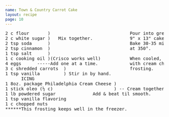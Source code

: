 ```yaml
---
name: Town & Country Carrot Cake
layout: recipe
page: 10
---
```


<pre>
2 c flour       )                              Pour into greased
2 c white sugar )   Mix together.              9" x 13" cake pan.
2 tsp soda      )                              Bake 30-35 minutes
2 tsp cinnamon  )                              at 350°.
1 tsp salt      )
1 c cooking oil )(Crisco works well)           When cooled, frost
4 eggs      -----Add one at a time.            with cream cheese
3 c shredded carrots  )                        frosting.
1 tsp vanilla         ) Stir in by hand.
      ICING
1 8oz. package Philadelphia Cream Cheese )
1 stick oleo (½ c)                       ) -- Cream together.
1 lb powdered sugar              Add & beat til smooth.
1 tsp vanilla flavoring
1 c chopped nuts
******This frosting keeps well in the freezer.
</pre>
